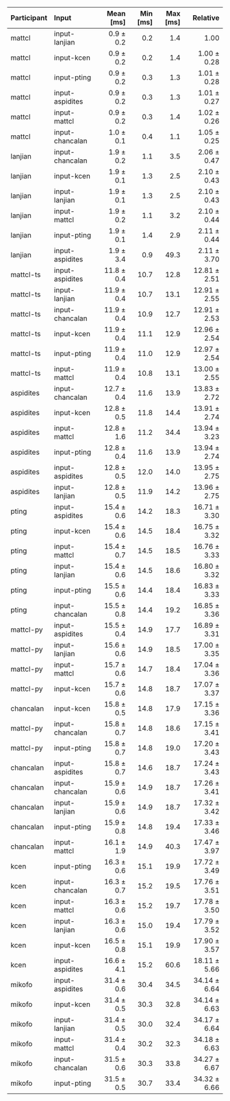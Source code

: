 | Participant | Input | Mean [ms] | Min [ms] | Max [ms] | Relative |
|:---|:---|---:|---:|---:|---:|
| mattcl | input-lanjian | 0.9 ± 0.2 | 0.2 | 1.4 | 1.00 |
| mattcl | input-kcen | 0.9 ± 0.2 | 0.2 | 1.4 | 1.00 ± 0.28 |
| mattcl | input-pting | 0.9 ± 0.2 | 0.3 | 1.3 | 1.01 ± 0.28 |
| mattcl | input-aspidites | 0.9 ± 0.2 | 0.3 | 1.3 | 1.01 ± 0.27 |
| mattcl | input-mattcl | 0.9 ± 0.2 | 0.3 | 1.4 | 1.02 ± 0.26 |
| mattcl | input-chancalan | 1.0 ± 0.1 | 0.4 | 1.1 | 1.05 ± 0.25 |
| lanjian | input-chancalan | 1.9 ± 0.2 | 1.1 | 3.5 | 2.06 ± 0.47 |
| lanjian | input-kcen | 1.9 ± 0.1 | 1.3 | 2.5 | 2.10 ± 0.43 |
| lanjian | input-lanjian | 1.9 ± 0.1 | 1.3 | 2.5 | 2.10 ± 0.43 |
| lanjian | input-mattcl | 1.9 ± 0.2 | 1.1 | 3.2 | 2.10 ± 0.44 |
| lanjian | input-pting | 1.9 ± 0.1 | 1.4 | 2.9 | 2.11 ± 0.44 |
| lanjian | input-aspidites | 1.9 ± 3.4 | 0.9 | 49.3 | 2.11 ± 3.70 |
| mattcl-ts | input-aspidites | 11.8 ± 0.4 | 10.7 | 12.8 | 12.81 ± 2.51 |
| mattcl-ts | input-lanjian | 11.9 ± 0.4 | 10.7 | 13.1 | 12.91 ± 2.55 |
| mattcl-ts | input-chancalan | 11.9 ± 0.4 | 10.9 | 12.7 | 12.91 ± 2.53 |
| mattcl-ts | input-kcen | 11.9 ± 0.4 | 11.1 | 12.9 | 12.96 ± 2.54 |
| mattcl-ts | input-pting | 11.9 ± 0.4 | 11.0 | 12.9 | 12.97 ± 2.54 |
| mattcl-ts | input-mattcl | 11.9 ± 0.4 | 10.8 | 13.1 | 13.00 ± 2.55 |
| aspidites | input-chancalan | 12.7 ± 0.4 | 11.6 | 13.9 | 13.83 ± 2.72 |
| aspidites | input-kcen | 12.8 ± 0.5 | 11.8 | 14.4 | 13.91 ± 2.74 |
| aspidites | input-mattcl | 12.8 ± 1.6 | 11.2 | 34.4 | 13.94 ± 3.23 |
| aspidites | input-pting | 12.8 ± 0.4 | 11.6 | 13.9 | 13.94 ± 2.74 |
| aspidites | input-aspidites | 12.8 ± 0.5 | 12.0 | 14.0 | 13.95 ± 2.75 |
| aspidites | input-lanjian | 12.8 ± 0.5 | 11.9 | 14.2 | 13.96 ± 2.75 |
| pting | input-aspidites | 15.4 ± 0.6 | 14.2 | 18.3 | 16.71 ± 3.30 |
| pting | input-kcen | 15.4 ± 0.6 | 14.5 | 18.4 | 16.75 ± 3.32 |
| pting | input-mattcl | 15.4 ± 0.7 | 14.5 | 18.5 | 16.76 ± 3.33 |
| pting | input-lanjian | 15.4 ± 0.6 | 14.5 | 18.6 | 16.80 ± 3.32 |
| pting | input-pting | 15.5 ± 0.6 | 14.4 | 18.4 | 16.83 ± 3.33 |
| pting | input-chancalan | 15.5 ± 0.8 | 14.4 | 19.2 | 16.85 ± 3.36 |
| mattcl-py | input-aspidites | 15.5 ± 0.4 | 14.9 | 17.7 | 16.89 ± 3.31 |
| mattcl-py | input-lanjian | 15.6 ± 0.6 | 14.9 | 18.5 | 17.00 ± 3.35 |
| mattcl-py | input-mattcl | 15.7 ± 0.6 | 14.7 | 18.4 | 17.04 ± 3.36 |
| mattcl-py | input-kcen | 15.7 ± 0.6 | 14.8 | 18.7 | 17.07 ± 3.37 |
| chancalan | input-kcen | 15.8 ± 0.5 | 14.8 | 17.9 | 17.15 ± 3.36 |
| mattcl-py | input-chancalan | 15.8 ± 0.7 | 14.8 | 18.6 | 17.15 ± 3.41 |
| mattcl-py | input-pting | 15.8 ± 0.7 | 14.8 | 19.0 | 17.20 ± 3.43 |
| chancalan | input-aspidites | 15.8 ± 0.7 | 14.6 | 18.7 | 17.24 ± 3.43 |
| chancalan | input-chancalan | 15.9 ± 0.6 | 14.9 | 18.7 | 17.26 ± 3.41 |
| chancalan | input-lanjian | 15.9 ± 0.6 | 14.9 | 18.7 | 17.32 ± 3.42 |
| chancalan | input-pting | 15.9 ± 0.8 | 14.8 | 19.4 | 17.33 ± 3.46 |
| chancalan | input-mattcl | 16.1 ± 1.9 | 14.9 | 40.3 | 17.47 ± 3.97 |
| kcen | input-pting | 16.3 ± 0.6 | 15.1 | 19.9 | 17.72 ± 3.49 |
| kcen | input-chancalan | 16.3 ± 0.7 | 15.2 | 19.5 | 17.76 ± 3.51 |
| kcen | input-mattcl | 16.3 ± 0.6 | 15.2 | 19.7 | 17.78 ± 3.50 |
| kcen | input-lanjian | 16.3 ± 0.6 | 15.0 | 19.4 | 17.79 ± 3.52 |
| kcen | input-kcen | 16.5 ± 0.8 | 15.1 | 19.9 | 17.90 ± 3.57 |
| kcen | input-aspidites | 16.6 ± 4.1 | 15.2 | 60.6 | 18.11 ± 5.66 |
| mikofo | input-aspidites | 31.4 ± 0.6 | 30.4 | 34.5 | 34.14 ± 6.64 |
| mikofo | input-kcen | 31.4 ± 0.5 | 30.3 | 32.8 | 34.14 ± 6.63 |
| mikofo | input-lanjian | 31.4 ± 0.5 | 30.0 | 32.4 | 34.17 ± 6.64 |
| mikofo | input-mattcl | 31.4 ± 0.4 | 30.2 | 32.3 | 34.18 ± 6.63 |
| mikofo | input-chancalan | 31.5 ± 0.6 | 30.3 | 33.8 | 34.27 ± 6.67 |
| mikofo | input-pting | 31.5 ± 0.5 | 30.7 | 33.4 | 34.32 ± 6.66 |
